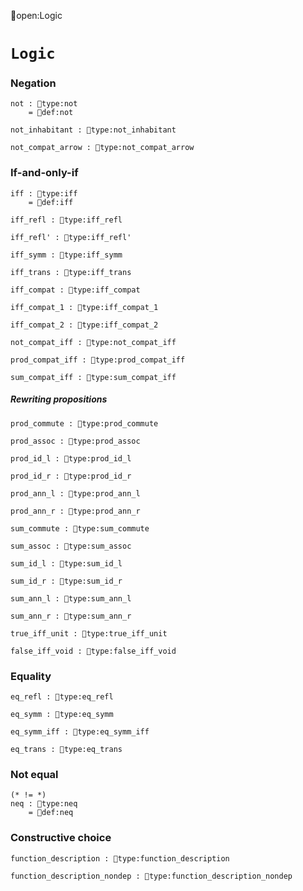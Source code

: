 open:Logic
# `Logic`

### Negation

    not : type:not
        = def:not

    not_inhabitant : type:not_inhabitant

    not_compat_arrow : type:not_compat_arrow


### If-and-only-if

    iff : type:iff
        = def:iff

    iff_refl : type:iff_refl

    iff_refl' : type:iff_refl'

    iff_symm : type:iff_symm

    iff_trans : type:iff_trans

    iff_compat : type:iff_compat

    iff_compat_1 : type:iff_compat_1

    iff_compat_2 : type:iff_compat_2

    not_compat_iff : type:not_compat_iff

    prod_compat_iff : type:prod_compat_iff

    sum_compat_iff : type:sum_compat_iff


##### Rewriting propositions

    prod_commute : type:prod_commute

    prod_assoc : type:prod_assoc

    prod_id_l : type:prod_id_l

    prod_id_r : type:prod_id_r

    prod_ann_l : type:prod_ann_l

    prod_ann_r : type:prod_ann_r

    sum_commute : type:sum_commute

    sum_assoc : type:sum_assoc

    sum_id_l : type:sum_id_l

    sum_id_r : type:sum_id_r

    sum_ann_l : type:sum_ann_l

    sum_ann_r : type:sum_ann_r

    true_iff_unit : type:true_iff_unit

    false_iff_void : type:false_iff_void


### Equality

    eq_refl : type:eq_refl

    eq_symm : type:eq_symm

    eq_symm_iff : type:eq_symm_iff

    eq_trans : type:eq_trans


### Not equal

    (* != *)
    neq : type:neq
        = def:neq


### Constructive choice

    function_description : type:function_description

    function_description_nondep : type:function_description_nondep
